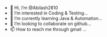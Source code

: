 - 👋 Hi, I’m @Abilash2810
- 👀 I’m interested in Coding & Testing...
- 🌱 I’m currently learning Java & Automation...
- 💞️ I’m looking to collaborate on github...
- 📫 How to reach me through gmail ...

<!---
Abilash2810/Abilash2810 is a ✨ special ✨ repository because its `README.md` (this file) appears on your GitHub profile.
You can click the Preview link to take a look at your changes.
--->
